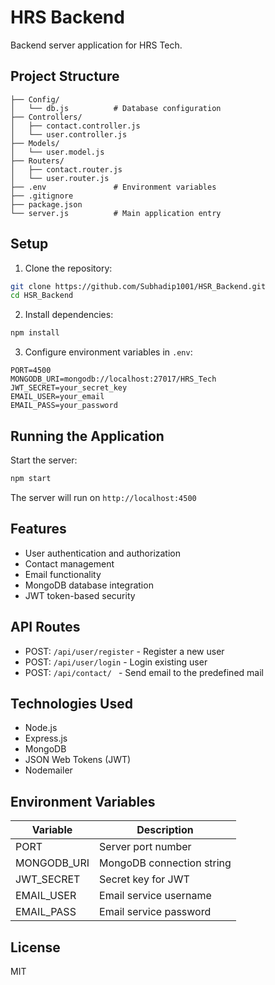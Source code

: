 # HRS Backend

Backend server application for HRS Tech.

## Project Structure

```
├── Config/
│   └── db.js          # Database configuration
├── Controllers/
│   ├── contact.controller.js
│   └── user.controller.js
├── Models/
│   └── user.model.js
├── Routers/
│   ├── contact.router.js
│   └── user.router.js
├── .env               # Environment variables
├── .gitignore
├── package.json
└── server.js          # Main application entry
```

## Setup

1. Clone the repository:
```sh
git clone https://github.com/Subhadip1001/HSR_Backend.git
cd HSR_Backend
```
2. Install dependencies:
```sh
npm install
```
3. Configure environment variables in `.env`:
```env
PORT=4500
MONGODB_URI=mongodb://localhost:27017/HRS_Tech
JWT_SECRET=your_secret_key
EMAIL_USER=your_email
EMAIL_PASS=your_password
```

## Running the Application

Start the server:
```sh
npm start
```

The server will run on `http://localhost:4500`

## Features

- User authentication and authorization
- Contact management
- Email functionality
- MongoDB database integration
- JWT token-based security

## API Routes

- POST: `/api/user/register` - Register a new user
- POST: `/api/user/login` - Login existing user
- POST: `/api/contact/ ` - Send email to the predefined mail

## Technologies Used

- Node.js
- Express.js
- MongoDB
- JSON Web Tokens (JWT)
- Nodemailer

## Environment Variables

| Variable | Description |
|----------|-------------|
| PORT | Server port number |
| MONGODB_URI | MongoDB connection string |
| JWT_SECRET | Secret key for JWT |
| EMAIL_USER | Email service username |
| EMAIL_PASS | Email service password |

## License

MIT